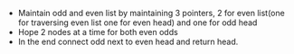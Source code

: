 * Maintain odd and even list by maintaining 3 pointers, 2 for even list(one for traversing even list one for even head) and one for odd head
* Hope 2 nodes at a time for both even odds
* In the end connect odd next to even head and return head.